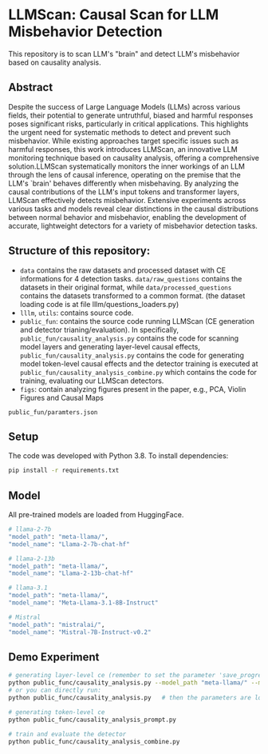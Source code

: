 # LLMScan: Causal Scan for LLM Misbehavior Detection 
This repository is to scan LLM's "brain" and detect LLM's misbehavior based on causality analysis. 

## Abstract

Despite the success of Large Language Models (LLMs) across various fields, their potential to generate untruthful, biased and harmful responses poses significant risks, particularly in critical applications. This highlights the urgent need for systematic methods to detect and prevent such misbehavior. While existing approaches target specific issues such as harmful responses, this work introduces LLMScan, an innovative LLM monitoring technique based on causality analysis, offering a comprehensive solution.LLMScan systematically monitors the inner workings of an LLM through the lens of causal inference, operating on the premise that the LLM's `brain' behaves differently when misbehaving. By analyzing the causal contributions of the LLM's input tokens and transformer layers, LLMScan effectively detects misbehavior. Extensive experiments across various tasks and models reveal clear distinctions in the causal distributions between normal behavior and misbehavior, enabling the development of accurate, lightweight detectors for a variety of misbehavior detection tasks.

## Structure of this repository:

- `data` contains the raw datasets and processed dataset with CE informations for 4 detection tasks. `data/raw_questions` contains the datasets in their original format, while `data/processed_questions` contains the datasets transformed to a common format. (the dataset loading code is at file lllm/questions_loaders.py)
- `lllm`, `utils`: contains source code. 
- `public_fun`: contains the source code running LLMScan (CE generation and detector trianing/evaluation). In specifically, `public_fun/causality_analysis.py` contains the code for scanning model layers and generating layer-level causal effects, `public_fun/causality_analysis.py` contains the code for generating model token-level causal effects and the detector training is executed at `public_fun/causality_analysis_combine.py` which contains the code for training, evaluating our LLMScan detectors. 
- `figs`: contain analyzing figures present in the paper, e.g., PCA, Violin Figures and Causal Maps

`public_fun/paramters.json`

## Setup

The code was developed with Python 3.8. To install dependencies:
```bash
pip install -r requirements.txt
```

## Model
All pre-trained models are loaded from HuggingFace.
```bash
# llama-2-7b
"model_path": "meta-llama/",
"model_name": "Llama-2-7b-chat-hf"

# llama-2-13b
"model_path": "meta-llama/",
"model_name": "Llama-2-13b-chat-hf"

# llama-3.1
"model_path": "meta-llama/",
"model_name": "Meta-Llama-3.1-8B-Instruct"

# Mistral
"model_path": "mistralai/",
"model_name": "Mistral-7B-Instruct-v0.2"
```

## Demo Experiment
```bash
# generating layer-level ce (remember to set the parameter 'save_progress' as True to save all causal effects results in processed_dataset files)
python public_func/causality_analysis.py --model_path "meta-llama/" --model_name "Llama-2-7b-chat-hf" --task "lie" --dataset "Questions1000()" --saving_dir "outputs_lie/llama-2-7b/"
# or you can directly run: 
python public_func/causality_analysis.py   # then the parameters are loaded from file public/parameters.json

# generating token-level ce 
python public_func/causality_analysis_prompt.py

# train and evaluate the detector
python public_func/causality_analysis_combine.py
```